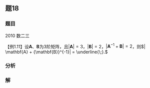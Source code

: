 ## 题18
### 题目
2010 数二三

【例1.11】设$\mathbf{A}$、$\mathbf{B}$为3阶矩阵，且$| \mathbf{A}| = 3$，$| \mathbf{B}| = 2$，$| {\mathbf{A}}^{-1} + \mathbf{B}| = 2$，则$| \mathbf{A} + {\mathbf{B}}^{-1}| = \underline{\;}.$

### 分析

### 解